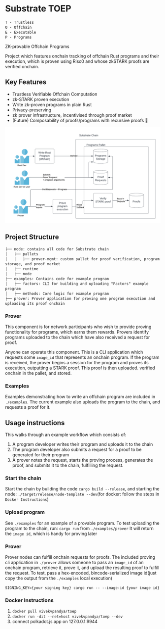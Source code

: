 # Substrate TOEP
    T - Trustless
    O - Offchain
    E - Executable
    P - Programs

ZK-provable Offchain Programs

Project which features onchain tracking of offchain Rust programs and their execution, which is proven using Risc0 and whose zkSTARK proofs are verified onchain.

## Key Features
- Trustless Verifiable Offchain Computation
- zk-STARK proven execution
- Write zk-proven programs in plain Rust
- Privacy-preserving
- zk prover infrastructure, incentivised through proof market
- (Future) Composability of proofs/programs with recursive proofs 🤯


![Alt text](./diagrams/diagram.png "diagram")

## Project Structure
```
├── node: contains all code for Substrate chain
│   ├── pallets
│   │   ├── prover-mgmt: custom pallet for proof verification, program storage, and proof market
│   ├── runtime
│   ├── node
├── examples: Contains code for example program
│   ├── factors: CLI for building and uploading "Factors" example program
│   ├── methods: Core logic for example program
├── prover: Prover application for proving one program execution and uploading its proof onchain
```

### Prover
This component is for network participants who wish to provide proving functionality for programs, which earns them rewards. Provers identify programs uploaded to the chain which have also received a request for proof.

Anyone can operate this component. This is a CLI application which requests some `image_id` that represents an onchain program. If the program is received, the prover begins a session for the program and proves its execution, outputting a STARK proof. This proof is then uploaded. verified onchain in the pallet, and stored.

### Examples
Examples demonstrating how to write an offchain program are included in `./examples`. The current example also uploads the program to the chain, and requests a proof for it.

## Usage instructions
This walks through an example workflow which consists of:
1. A program developer writes their program and uploads it to the chain
2. The program developer also submits a request for a proof to be generated for their program
3. A prover notes the request, starts the proving process, generates the proof, and submits it to the chain, fulfilling the request.

### Start the chain
Start the chain by building the code `cargo build --release`, and starting the node: `./target/release/node-template --dev`(for docker: follow the steps in `Docker Instructions`)

### Upload program
See `./examples` for an example of a provable program. To test uploading the program to the chain, run:
```cargo run```
from `./examples/prover`
It will return the `image id`, which is handy for proving later

### Prover
Prover nodes can fulfill onchain requests for proofs. The included proving cli application in `./prover` allows someone to pass an `image_id` of an onchain program, retrieve it, prove it, and upload the resulting proof to fulfill the request. To test, pass a hex-encoded, bincode-serialized image id(just copy the output from the `./examples` local execution)
```
SIGNING_KEY={your signing key} cargo run -- --image-id {your image id}
```

### Docker Instructions
1. `docker pull vivekvpandya/toep`
2. `docker run -dit --net=host vivekvpandya/toep --dev`
3. connect polkadot.js app on 127.0.0.1:9944

